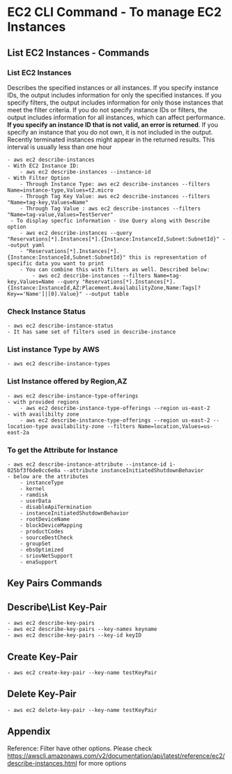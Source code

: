 # EC2 CLI Command - To manage EC2 Instances

## List EC2 Instances - Commands

### List EC2 Instances
Describes the specified instances or all instances.
If you specify instance IDs, the output includes information for only the specified instances. 
If you specify filters, the output includes information for only those instances that meet the filter criteria. 
If you do not specify instance IDs or filters, the output includes information for all instances, which can affect performance. 
**If you specify an instance ID that is not valid, an error is returned**. 
If you specify an instance that you do not own, it is not included in the output.
Recently terminated instances might appear in the returned results. This interval is usually less than one hour

	- aws ec2 describe-instances
	- With EC2 Instance ID: 
		- aws ec2 describe-instances --instance-id
	- With Filter Option
	    - Through Instance Type: aws ec2 describe-instances --filters Name=instance-type,Values=t2.micro
	    - Through Tag Key Value: aws ec2 describe-instances --filters "Name=tag-key,Values=Name"
	    - Through Tag Value : aws ec2 describe-instances --filters "Name=tag-value,Values=TestServer"
	 - To display specfic information - Use Query along with Describe option
	    - aws ec2 describe-instances --query "Reservations[*].Instances[*].{Instance:InstanceId,Subnet:SubnetId}" --output yaml
	    - "Reservations[*].Instances[*].{Instance:InstanceId,Subnet:SubnetId}" this is representation of specific data you want to print
	    - You can combine this with filters as well. Described below:
	        - aws ec2 describe-instances --filters Name=tag-key,Values=Name --query "Reservations[*].Instances[*].{Instance:InstanceId,AZ:Placement.AvailabilityZone,Name:Tags[?Key=='Name']|[0].Value}" --output table

### Check Instance Status
    - aws ec2 describe-instance-status
    - It has same set of filters used in describe-instance

### List instance Type by AWS
    - aws ec2 describe-instance-types
### List Instance offered by Region,AZ
    - aws ec2 describe-instance-type-offerings
    - with provided regions
        - aws ec2 describe-instance-type-offerings --region us-east-2
    - with availibilty zone
        - aws ec2 describe-instance-type-offerings --region us-east-2 --location-type availability-zone --filters Name=location,Values=us-east-2a
### To get the Attribute for Instance
    - aws ec2 describe-instance-attribute --instance-id i-025bf3f6de0cc6e8a --attribute instanceInitiatedShutdownBehavior
    - below are the attributes
        - instanceType
        - kernel
        - ramdisk
        - userData
        - disableApiTermination
        - instanceInitiatedShutdownBehavior
        - rootDeviceName
        - blockDeviceMapping
        - productCodes
        - sourceDestCheck
        - groupSet
        - ebsOptimized
        - sriovNetSupport
        - enaSupport
	  
## Key Pairs Commands

## Describe\List Key-Pair

    - aws ec2 describe-key-pairs
    - aws ec2 describe-key-pairs --key-names keyname
    - aws ec2 describe-key-pairs --key-id keyID

## Create Key-Pair

    - aws ec2 create-key-pair --key-name testKeyPair

## Delete Key-Pair
    
    - aws ec2 delete-key-pair --key-name testKeyPair 




## Appendix
Reference: Filter have other options. Please check https://awscli.amazonaws.com/v2/documentation/api/latest/reference/ec2/describe-instances.html for more options
	
		
	